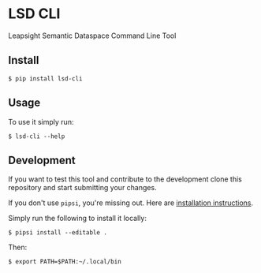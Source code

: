 # LSD CLI

Leapsight Semantic Dataspace Command Line Tool

## Install

    $ pip install lsd-cli

## Usage

To use it simply run:

    $ lsd-cli --help


## Development

If you want to test this tool and contribute to the development clone this repository
and start submitting your changes.

If you don't use `pipsi`, you're missing out.
Here are [installation instructions](https://github.com/mitsuhiko/pipsi#readme).

Simply run the following to install it locally:

    $ pipsi install --editable .

Then:

    $ export PATH=$PATH:~/.local/bin
